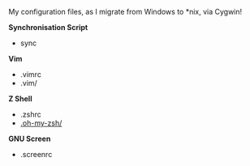 My configuration files, as I migrate from Windows to *nix, via Cygwin!

**Synchronisation Script**

* sync 

**Vim**

* .vimrc
* .vim/

**Z Shell**

* .zshrc
* [.oh-my-zsh/](https://github.com/robbyrussell/oh-my-zsh)

**GNU Screen**

* .screenrc
